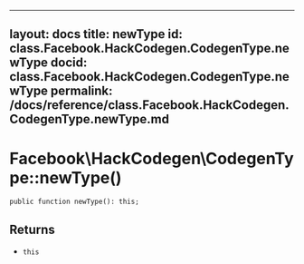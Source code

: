 
***

layout: docs
title: newType
id: class.Facebook.HackCodegen.CodegenType.newType
docid: class.Facebook.HackCodegen.CodegenType.newType
permalink: /docs/reference/class.Facebook.HackCodegen.CodegenType.newType.md
---







# Facebook\\HackCodegen\\CodegenType::newType()




``` Hack
public function newType(): this;
```




## Returns




+ ` this `